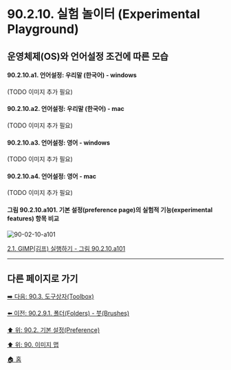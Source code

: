 # 90.2.10. 실험 놀이터 (Experimental Playground)
## 운영체제(OS)와 언어설정 조건에 따른 모습
#### 90.2.10.a1. 언어설정: 우리말 (한국어) - windows
(TODO 이미지 추가 필요)
#### 90.2.10.a2. 언어설정: 우리말 (한국어) - mac
(TODO 이미지 추가 필요)
#### 90.2.10.a3. 언어설정: 영어 - windows
(TODO 이미지 추가 필요)
#### 90.2.10.a4. 언어설정: 영어 - mac
(TODO 이미지 추가 필요)

<a id="90-02-10-a101"></a>

#### 그림 90.2.10.a101. 기본 설정(preference page)의 실험적 기능(experimental features) 항목 비교
![90-02-10-a101](https://github.com/wonder13662/gimp/assets/15767104/0c9bd441-4cb1-4aac-80d9-3b387ab124cc)

[2.1. GIMP(김프) 실행하기 - 그림 90.2.10.a101](./02-01-00-running-gimp.md#90-02-10-a101)

***

## 다른 페이지로 가기

[➡️ 다음: 90.3. 도구상자(Toolbox)](./90-03-00-toolbox.md)

[⬅️ 이전: 90.2.9.1. 폴더(Folders) - 붓(Brushes)](./90-02-09-01-brushes.md)

[⬆️ 위: 90.2. 기본 설정(Preference)](./90-02-00-preference.md)

[⬆️ 위: 90. 이미지 맵](./90-00-image-map.md)

[🏠 홈](./00-home.md)
